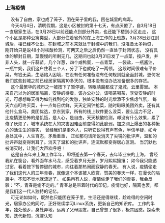 ### 上海疫情
&ensp; &ensp;没有了自由，家也成了笼子，困在笼子里的我，困在城里的病毒。</br>
&ensp; &ensp;今天4月4日，清明假期，这是小区被封的第十七天，有点厌倦了，自3月18日一直居家生活，在3月28日以前还能点到部分外卖，也还能下楼到小区走走，
这个小区是那种公寓类型，大部分住着省外的在上海工作的上班族，3月28日划江封城后，楼已经不让出，在封城之前本来就处于封控中的我们，没准备太多物资，
刚开始只是说48小时核酸检测，可两天之后之后仍然一直处于封闭状态，
没有具体的解封日期，菜慢慢的所剩无几，这期间也就3月31日发了一点菜，按户发，并非人头，就一斤蒜苗，几个洋葱，四个咸鸭蛋，一点青菜，
一袋盐，一瓶酱油，一瓶牛奶，我们这户住着三个人，分了下也就吃了一两顿。
这段时间很难有平价菜，有钱无菜，生活陷入困境，在没有任何准备没有任何规则就全面封城，更何况我们这些封城之前已经居家隔离10多天的，根本没有没办法准备很多的存货。</br>
&ensp; &ensp;这个最繁华的城市之一被按下了暂停键，转眼睛魔都成了鬼城，云里雾里。
本来自己以为的居家隔离，安静的待着，该办公办公，该喝茶喝茶，享受安静的时光，可想想每天得为如何找到吃的发愁，独处安静的时光增添不少焦虑气氛，
每天六点叮咚买菜，十一点每日优鲜，天天定闹钟抢菜，随时瞅瞅美团外卖，还有其他什么盒马，美团优选，京东到家，所有的线上软件要么没菜，要么运力不足，
比疫情更恐怖的是饥饿，是人心，是自由，天天核酸检测，却没有什么效果，累了倦了厌烦了，城市系统在大的灾害困难面前变得如此脆弱。加之网上爆出的各种揪心的活生生的事实，
曾经我们是事外人，只听它说得有声有色，半信半疑，如今身处其中，人生百态，矛盾重重，
正如那句话所说消灭了尖锐的批评声，温和的批评声就变得刺耳了。消灭了温和的批评声，连沉默都变得居心叵测。
当沉默也被消灭时，让我们大声欢呼吧！</br>
&ensp; &ensp;这是自去年来上海工作半年，即将逝去第一个春天，去年毕业来的上海，
曾经我趴在窗台，看外面车水马龙，感受着岁月无恙，岁月熙熙攘攘；
如今我只能透过窗，看着按下暂停键的城市，向往着那热闹而寂静的春天。
有人说，疫情偷走了我们这代人的三年青春，就像这个本该被人欣赏、赞美的春天一样，在漫长的隔离中，不知不觉地就流逝了。
如果再有人说，疫情偷走了我们的青春，我会反驳：“不，青春是偷不走的。”
青春总是带着时代的印记，疫情也好，隔离也罢，都是我们这一代人独特的记忆。</br>
&ensp; &ensp;可无论如如何，既然也只能困在笼子里，生活还是得继续，趁难得的空闲时光，居家办公的同时，正好继续学习Linux系统，更新自己的知识库。
工作的半年，独处他乡，身处异地，远离了父母朋友，自己曾想了很多，极其困惑。探索未知，迭代新知，沉淀认知
